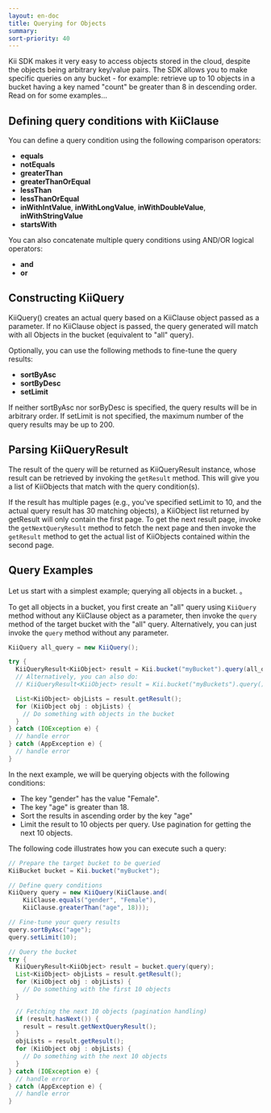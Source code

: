 ```yaml
---
layout: en-doc
title: Querying for Objects
summary:
sort-priority: 40
---
```

Kii SDK makes it very easy to access objects stored in the cloud, despite the objects being arbitrary key/value pairs. The SDK allows you to make specific queries on any bucket - for example: retrieve up to 10 objects in a bucket having a key named "count" be greater than 8 in descending order. Read on for some examples...


## Defining query conditions with KiiClause

You can define a query condition using the following comparison operators:

 * **equals**
 * **notEquals**
 * **greaterThan**
 * **greaterThanOrEqual**
 * **lessThan**
 * **lessThanOrEqual**
 * **inWithIntValue**, **inWithLongValue**, **inWithDoubleValue**, **inWithStringValue**
 * **startsWith**

You can also concatenate multiple query conditions using AND/OR logical operators:

 * **and**
 * **or**

## Constructing KiiQuery

KiiQuery() creates an actual query based on a KiiClause object passed as a parameter.  If no KiiClause object is passed, the query generated will match with all Objects in the bucket (equivalent to "all" query).

Optionally, you can use the following methods to fine-tune the query results:

 * **sortByAsc**
 * **sortByDesc**
 * **setLimit**

If neither sortByAsc nor sorByDesc is specified, the query results will be in arbitrary order.  If setLimit is not specified, the maximum number of the query results may be up to 200.

## Parsing KiiQueryResult

The result of the query will be returned as KiiQueryResult instance, whose result can be retrieved by invoking the `getResult` method.  This will give you a list of KiiObjects that match with the query condition(s).

If the result has multiple pages (e.g., you've specified setLimit to 10, and the actual query result has 30 matching objects), a KiiObject list returned by getResult will only contain the first page.  To get the next result page, invoke the `getNextQueryResult` method to fetch the next page and then invoke the `getResult` method to get the actual list of KiiObjects contained within the second page.


## Query Examples

Let us start with a simplest example; querying all objects in a bucket.  。

To get all objects in a bucket, you first create an "all" query using `KiiQuery` method without any KiiClause object as a parameter, then invoke the `query` method of the target bucket with the "all" query.  Alternatively, you can just invoke the `query` method without any parameter.


```java
KiiQuery all_query = new KiiQuery();

try {
  KiiQueryResult<KiiObject> result = Kii.bucket("myBucket").query(all_query);
  // Alternatively, you can also do:
  // KiiQueryResult<KiiObject> result = Kii.bucket("myBuckets").query();

  List<KiiObject> objLists = result.getResult();
  for (KiiObject obj : objLists) {
    // Do something with objects in the bucket
  }
} catch (IOException e) {
  // handle error
} catch (AppException e) {
  // handle error
}
```

In the next example, we will be querying objects with the following conditions:

 * The key "gender" has the value "Female".
 * The key "age" is greater than 18.
 * Sort the results in ascending order by the key "age"
 * Limit the result to 10 objects per query.  Use pagination for getting the next 10 objects.

The following code illustrates how you can execute such a query:


```java
// Prepare the target bucket to be queried
KiiBucket bucket = Kii.bucket("myBucket");

// Define query conditions 
KiiQuery query = new KiiQuery(KiiClause.and(
    KiiClause.equals("gender", "Female"),
    KiiClause.greaterThan("age", 18)));

// Fine-tune your query results
query.sortByAsc("age");
query.setLimit(10);

// Query the bucket
try {
  KiiQueryResult<KiiObject> result = bucket.query(query);
  List<KiiObject> objLists = result.getResult();
  for (KiiObject obj : objLists) {
    // Do something with the first 10 objects
  }

  // Fetching the next 10 objects (pagination handling)
  if (result.hasNext()) {
    result = result.getNextQueryResult();
  }
  objLists = result.getResult();
  for (KiiObject obj : objLists) {
    // Do something with the next 10 objects
  }
} catch (IOException e) {
  // handle error
} catch (AppException e) {
  // handle error
}
```
